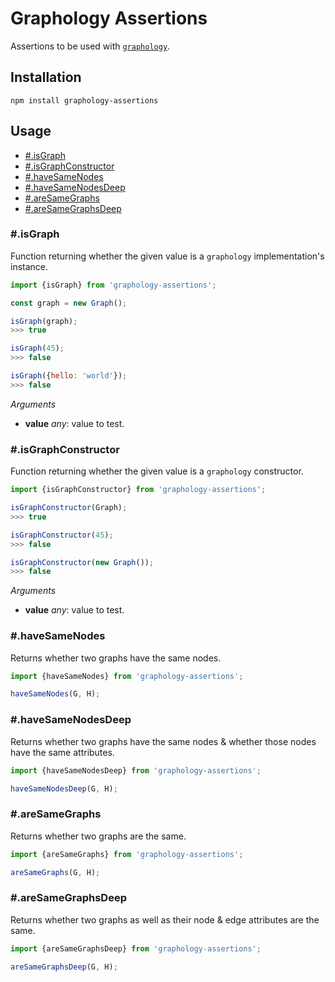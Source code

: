 # Graphology Assertions

Assertions to be used with [`graphology`](https://graphology.github.io).

## Installation

```
npm install graphology-assertions
```

## Usage

- [#.isGraph](#isgraph)
- [#.isGraphConstructor](#isgraphconstructor)
- [#.haveSameNodes](#hassamenodes)
- [#.haveSameNodesDeep](#hassamenodesdeep)
- [#.areSameGraphs](#issamegraph)
- [#.areSameGraphsDeep](#issamegraphdeep)

### #.isGraph

Function returning whether the given value is a `graphology` implementation's instance.

```js
import {isGraph} from 'graphology-assertions';

const graph = new Graph();

isGraph(graph);
>>> true

isGraph(45);
>>> false

isGraph({hello: 'world'});
>>> false
```

_Arguments_

- **value** _any_: value to test.

### #.isGraphConstructor

Function returning whether the given value is a `graphology` constructor.

```js
import {isGraphConstructor} from 'graphology-assertions';

isGraphConstructor(Graph);
>>> true

isGraphConstructor(45);
>>> false

isGraphConstructor(new Graph());
>>> false
```

_Arguments_

- **value** _any_: value to test.

### #.haveSameNodes

Returns whether two graphs have the same nodes.

```js
import {haveSameNodes} from 'graphology-assertions';

haveSameNodes(G, H);
```

### #.haveSameNodesDeep

Returns whether two graphs have the same nodes & whether those nodes have the same attributes.

```js
import {haveSameNodesDeep} from 'graphology-assertions';

haveSameNodesDeep(G, H);
```

### #.areSameGraphs

Returns whether two graphs are the same.

```js
import {areSameGraphs} from 'graphology-assertions';

areSameGraphs(G, H);
```

### #.areSameGraphsDeep

Returns whether two graphs as well as their node & edge attributes are the same.

```js
import {areSameGraphsDeep} from 'graphology-assertions';

areSameGraphsDeep(G, H);
```
